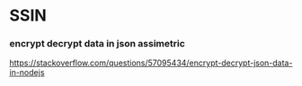 # SSIN


### encrypt decrypt data in json assimetric
https://stackoverflow.com/questions/57095434/encrypt-decrypt-json-data-in-nodejs